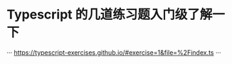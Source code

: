 # Typescript 的几道练习题入门级了解一下

···
https://typescript-exercises.github.io/#exercise=1&file=%2Findex.ts
···